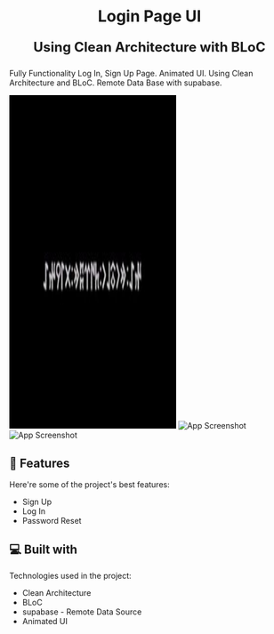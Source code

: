 <h1 align="center" id="title">Login Page UI</h1>
<p align="center" id="subtitle" style="font-size: 24px; font-weight: bold;">Using Clean Architecture with BLoC</p>


<p id="description">Fully Functionality Log In, Sign Up Page. Animated UI. Using Clean Architecture and BLoC. Remote Data Base with supabase.</p>

<img src="assets/images/banner.jpg" width="300" height="600" alt="App Screenshot"/> <img src="images/banner.jpg" width="300" height="600" alt="App Screenshot"/> <img src="images/banner.jpg" width="300" height="600" alt="App Screenshot"/>
  
  
<h2>🧐 Features</h2>

Here're some of the project's best features:

*   Sign Up
*   Log In
*   Password Reset

  
  
<h2>💻 Built with</h2>

Technologies used in the project:

*   Clean Architecture
*   BLoC
*   supabase - Remote Data Source
*   Animated UI